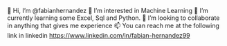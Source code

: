 👋 Hi, I’m @fabianhernandez
👀 I’m interested in Machine Learning
🌱 I’m currently learning some Excel, Sql and Python.
💞️ I’m looking to collaborate in anything that gives me experience
📫 You can reach me at the following link in linkedin https://www.linkedin.com/in/fabian-hernandez99
<!---
fabherhe/fabherhe is a ✨ special ✨ repository because its `README.md` (this file) appears on your GitHub profile.
You can click the Preview link to take a look at your changes.
--->
